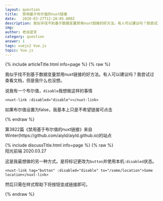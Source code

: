 ```yaml
---
layout: question
title:  禁用基于布尔值的nuxt链接
date:   2020-03-27T12:20:05.000Z
description: 我似乎找不到基于数据变量禁用nuxt链接的好方法。有人可以建议吗？我尝试过查看文档，但是我什么也没想。说我有一个布尔值，disable我想做这样的事情...
img: 
author: 老丝逆天
category: question
answer: 1
tags: vuejs2 Vue.js
topic: Vue.js
---
```

<div class="article-root">
  <div class="article">
    {% include articleTitle.html info=page %}
    {% raw %}
    <div class="article-content"><p><font style="vertical-align: inherit;"><font style="vertical-align: inherit;">我似乎找不到基于数据变量禁用nuxt链接的好方法。</font><font style="vertical-align: inherit;">有人可以建议吗？</font><font style="vertical-align: inherit;">我尝试过查看文档，但是我什么也没想。</font></font></p>

<p><font style="vertical-align: inherit;"><font style="vertical-align: inherit;">说我有一个布尔值，</font></font><code>disable</code><font style="vertical-align: inherit;"><font style="vertical-align: inherit;">我想做这样的事情</font></font></p>

<p><code>&lt;nuxt-link :disabled="disable"&gt;&lt;/nuxt-link&gt;</code></p>

<p><font style="vertical-align: inherit;"><font style="vertical-align: inherit;">如果布尔值设置为false，我基本上只是不希望链接可点击</font></font></p></div>
    {% endraw %}
  </div>
  <p class="winter_mark">第3822篇《禁用基于布尔值的nuxt链接》来自Winter(https://github.com/aiyld/aiyld.github.io)的站点</p>
  <div class="discuss-wrapper">
    {% include discussTitle.html info=page %}
    {% raw %}
    <div class="discuss-item">
        <div class="discuss-parent">
          <div class="discuss-meta">
            <span class="discuss-user">阳光前端</span>
            <span class="discuss-time">2020.03.27</span>
          </div>
          <div class="discuss-comment"><p><font style="vertical-align: inherit;"><font style="vertical-align: inherit;">这是我最想做的另一种方式。</font><font style="vertical-align: inherit;">是将标记更改为</font></font><code>button</code><font style="vertical-align: inherit;"><font style="vertical-align: inherit;">并使用本机</font></font><code>:disabled</code><font style="vertical-align: inherit;"><font style="vertical-align: inherit;">状态。</font></font></p>

<pre class="lang-html prettyprint-override"><code>&lt;nuxt-link tag="button" :disabled="disable" to="/some/location"&gt;Some location&lt;/nuxt-link&gt;
</code></pre>

<p><font style="vertical-align: inherit;"><font style="vertical-align: inherit;">然后只需在样式帮助下将按钮变成链接即可。</font></font></p></div>
        </div></div>
    {% endraw %}
  </div>
<div>
